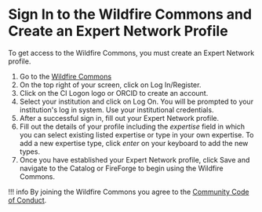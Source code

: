 # Sign In to the Wildfire Commons and Create an Expert Network Profile

To get access to the Wildfire Commons, you must create an Expert Network profile.

1. Go to the [Wildfire Commons](https://www.wildfirecommons.org/)
3. On the top right of your screen, click on Log In/Register. 
4. Click on the CI Logon logo or ORCID to create an account.
5. Select your institution and click on Log On. You will be prompted to your institution's log in system. Use your institutional credentials.
7. After a successful sign in, fill out your Expert Network profile.
8. Fill out the details of your profile including the *expertise* field in which you can select existing listed expertise or type in your own expertise. To add a new expertise type, click *enter* on your keyboard to add the new types.
9. Once you have established your Expert Network profile, click Save and navigate to the Catalog or FireForge to begin using the Wildfire Commons. 

!!! info By joining the Wildfire Commons you agree to the [Community Code of Conduct](https://www.wildfirecommons.org/get-involved/code-of-conduct). 
